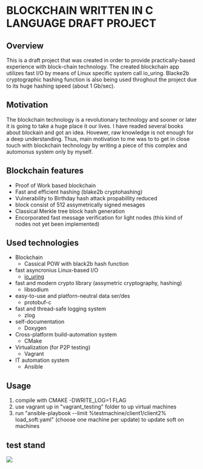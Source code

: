 # BLOCKCHAIN WRITTEN IN C LANGUAGE DRAFT PROJECT

## Overview

This is a draft project that was created in order to provide practically-based experience with 
block-chain technology.
The created blockchain app utilizes fast I/O by means of Linux specific system call io_uring.
Blacke2b cryptographic hashing function is also being used throghout the project due to its huge 
hashing speed (about 1 Gb/sec).


## Motivation
The blockchain technology is a revolutionary technology and sooner or later it is going to take a huge place it our lives.
I have readed several books about blockain and got an idea. Hovewer, raw knowledge is not enough for a deep understanding. 
Thus, main motivation to me was to to get in close touch with blockchain technology by writing a piece of this complex and automonus system only by myself.

## Blockchain features
* Proof of Work based blockchain
* Fast and efficient hashing (blake2b cryptohashing)
* Vulnerability to Birthday hash attack propabillity reduced
* block consist of 512 assymetrically signed mesages
* Classical Merkle tree block hash generation
* Encorporated fast message verification for light nodes (this kind of nodes not yet been implemented)

## Used technologies
* Blockchain
  * Cassical POW with black2b hash function
* fast asyncronius Linux-based I/O
  * [io_uring]( https://unixism.net/loti/index.html )
* fast and modern crypto library (assymetric cryptography, hashing)
  * libsodium
* easy-to-use and platforn-neutral data ser/des
  * protobuf-c
* fast and thread-safe logging system
  * zlog
* self-documentation
  * Doxygen
* Cross-platform build-automation system
  * CMake
* Virtualization (for P2P testing)
  * Vagrant
* IT automation system 
  * Ansible
## Usage

1. compile with CMAKE -DWRITE_LOG=1 FLAG
2. use vagrant up in "vagrant_testing" folder to up virtual machines
3. run "ansible-playbook --limit %testmachine/client1/client2% load_soft.yaml" (choose one machine per update) to update soft on machines

## test stand
![](https://github.com/Kerosin3/C_blockchain-draft/blob/main_experimental/docs/pictures/blockchain.jpg)


